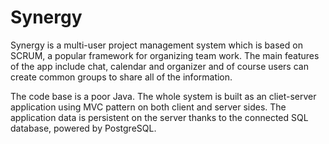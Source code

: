 # Synergy
Synergy is a multi-user project management system which is based on SCRUM, a popular framework for organizing team work. The main features of the app include chat, calendar and organizer and of course users can create common groups to share all of the information.

The code base is a poor Java. The whole system is built as an cliet-server application using MVC pattern on both client and server sides.
The application data is persistent on the server thanks to the connected SQL database, powered by PostgreSQL.
